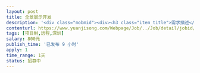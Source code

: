 ```yaml
---                
layout: post       
title: 全景展示开发           
description: '<div class="mobmid"><div><h3 class="item_title">需求描述</h3><p>现有的微信小程序上的全景展示功能完善。<br/>现在已通过h5+aframe实现显示功能，但小程序上显示不友好。<br/>要求：在微信小程序上720全景显示自己用全景相机拍的全景照片，直接根据指定照片做全景显示。<br/>请有做过的，或精通aframe的技术专家</p></div><!--info end--></div>'     
contenturl: https://www.yuanjisong.com/Webpage/Job/../Job/detail/jobid/101523      
tags: [项目制,远程,深圳]            
salary: 800元          
publish_time: '已发布 9 小时'         
apply: 1                   
time_range: 1天              
status: 招募中                  
---                 
```

